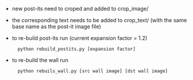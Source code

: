 - new post-its need to croped and added to crop_image/ 
- the corresponding text needs to be added to crop_text/ (with the same base name as the post-it image file)
- to re-build post-its run (current expansion factor = 1.2)

        python rebuild_postits.py [expansion factor]
- to re-build the wall run

        python rebuils_wall.py [src wall image] [dst wall image]
    
